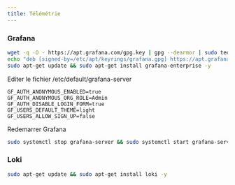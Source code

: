 ```yaml
---
title: Télémétrie
---
```


### Grafana

```sh
wget -q -O - https://apt.grafana.com/gpg.key | gpg --dearmor | sudo tee /etc/apt/keyrings/grafana.gpg > /dev/null
echo "deb [signed-by=/etc/apt/keyrings/grafana.gpg] https://apt.grafana.com stable main" | sudo tee -a /etc/apt/sources.list.d/grafana.list
sudo apt-get update && sudo apt-get install grafana-enterprise -y
```

Editer le fichier /etc/default/grafana-server

```
GF_AUTH_ANONYMOUS_ENABLED=true
GF_AUTH_ANONYMOUS_ORG_ROLE=Admin
GF_AUTH_DISABLE_LOGIN_FORM=true
GF_USERS_DEFAULT_THEME=light
GF_USERS_ALLOW_SIGN_UP=false
```

Redemarrer Grafana

```sh
sudo systemctl stop grafana-server && sudo systemctl start grafana-server
```

### Loki

```sh
sudo apt-get update && sudo apt-get install loki -y
```
